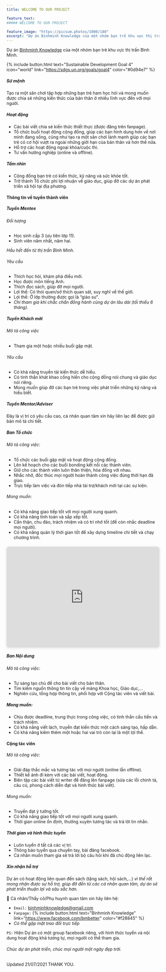 ```yaml
---
title: WELCOME TO OUR PROJECT

feature_text:
##### WELCOME TO OUR PROJECT

feature_image: "https://picsum.photos/1000/180"
excerpt: "Dự án Binhminh Knowledge của một nhóm bạn trẻ khu vực thị trấn Bình Minh."
---
```

Dự án [Binhminh Knowledge](https://www.facebook.com/bmbetter) của một nhóm bạn trẻ khu vực thị trấn Bình Minh.

{% include button.html text="Sustainable Development Goal 4" icon="world" link="https://sdgs.un.org/goals/goal4" color="#0d94e7" %}

##### Sứ mệnh
Tạo ra một sân chơi tập hợp những bạn trẻ ham học hỏi và mong muốn được chia sẻ những kiến thức của bản thân ở nhiều lĩnh vực đến với mọi người.

##### Hoạt động
- Các bài viết chia sẻ kiến thức thiết thực (được đăng trên fanpage).
- Tổ chức buổi hoạt động cộng đồng, giúp các bạn hình dung hơn về nơi mình đang sống, cũng như tạo ra một sân chơi lành mạnh giúp các bạn trẻ có cơ hội vượt ra ngoài những giới hạn của bản thân và hơn thế nữa.
- Hỗ trợ các hoạt động ngoại khóa/cuộc thi.
- Tư vấn hướng nghiệp (online và offline).

##### Tầm nhìn
- Cộng đồng bạn trẻ có kiến thức, kỹ năng và sức khỏe tốt.
- Trở thành Tổ chức phi lợi nhuận về giáo dục, giúp đỡ các dự án phát triển xã hội tại địa phương.

#### Thông tin về tuyển thành viên

##### Tuyển Mentee
###### Đối tượng
- Học sinh cấp 3 (ưu tiên lớp 11).
- Sinh viên năm nhất, năm hai.

_Hầu hết đến từ thị trấn Bình Minh._

###### Yêu cầu
- Thích học hỏi, khám phá điều mới.
- Học được môn tiếng Anh.
- Thích đọc sách, giúp đỡ mọi người.
- Lợi thế: Có thói quen/sở thích quan sát, suy nghĩ về thế giới.
- Lợi thế: Ở lớp thường được gọi là “giáo sư”.
- _Chỉ tham gia khi chắc chắn đồng hành cùng dự án lâu dài (tối thiểu 6 tháng)._

##### Tuyển Khách mời
###### Mô tả công việc
- Tham gia một hoặc nhiều buổi gặp mặt.

###### Yêu cầu
- Có khả năng truyền tải kiến thức dễ hiểu.
- Có tinh thần khát khao cống hiến cho cộng đồng nói chung và giáo dục nói riêng.
- Mong muốn giúp đỡ các bạn trẻ trong việc phát triển những kỹ năng và hiểu biết.

##### Tuyển Mentor/Adviser
Đây là vị trí có yêu cầu cao, cá nhân quan tâm xin hãy liên lạc để được gửi bản mô tả chi tiết.

##### Ban Tổ chức
###### Mô tả công việc:
- Tổ chức các buổi gặp mặt và hoạt động cộng đồng.
- Lên kế hoạch cho các buổi bonding kết nối các thành viên.
- Giữ cho các thành viên luôn thân thiện, hòa đồng với nhau.
- Nhắc nhở, đốc thúc mọi người hoàn thành công việc đúng thời hạn đã giao.
- Trực tiếp làm việc và đón tiếp nhà tài trợ/khách mời tại các sự kiện.

###### Mong muốn:
- Có khả năng giao tiếp tốt với mọi người xung quanh.
- Có khả năng tính toán và sắp xếp tốt.
- Cẩn thận, chu đáo, trách nhiệm và có trí nhớ tốt (để còn nhắc deadline mọi người).
- Có khả năng quản lý thời gian tốt để xây dựng timeline chi tiết và chạy chương trình.

<div style="position: relative; width: 100%; height: 0; padding-top: 56.2500%;
 padding-bottom: 48px; box-shadow: 0 2px 8px 0 rgba(63,69,81,0.16); margin-top: 1.6em; margin-bottom: 0.9em; overflow: hidden;
 border-radius: 8px; will-change: transform;">
  <iframe loading="lazy" style="position: absolute; width: 100%; height: 100%; top: 0; left: 0; border: none; padding: 0;margin: 0;"
    src="https:&#x2F;&#x2F;www.canva.com&#x2F;design&#x2F;DAEkttjwH1s&#x2F;view?embed">
  </iframe>
</div>

##### Ban Nội dung

###### Mô tả công việc:
- Tự sáng tạo chủ đề cho bài viết cho bản thân.
- Tìm kiếm nguồn thông tin tin cậy về mảng Khoa học, Giáo dục,...
- Nghiên cứu, tổng hợp thông tin, phối hợp với Cộng tác viên và viết bài.

##### Mong muốn:
- Chịu được deadline, trung thực trong công việc, có tinh thần cầu tiến và trách nhiệm.
- Có khả năng viết lách, truyền đạt kiến thức một cách sáng tạo, hấp dẫn.
- Có khả năng kiêm thêm một hoặc hai vai trò còn lại là một lợi thế.

#### Cộng tác viên 

###### Mô tả công việc:
- Giải đáp thắc mắc và tương tác với mọi người (online lẫn offline).
- Thiết kế ảnh đi kèm với các bài viết, hoạt động.
- Biên tập các bài viết từ writer để đăng lên fanpage (sửa các lỗi chính tả, câu cú, phong cách diễn đạt và hình thức bài viết).

###### Mong muốn:
- Truyền đạt ý tưởng tốt.
- Có khả năng giao tiếp tốt với mọi người xung quanh.
- Thời gian online ổn định, thường xuyên tương tác và trả lời tin nhắn.

##### Thời gian và hình thức tuyển
- Luôn tuyển ở tất cả các vị trí.
- Thông báo tuyển qua chuyền tay, bài đăng facebook.
- Cá nhân muốn tham gia sẽ trả lời bộ câu hỏi khi đã chủ động liên lạc.

##### Xin nhận hỗ trợ
Dự án có hoạt động liên quan đến sách (tặng sách, hội sách,...) _vì thế rất mong nhận được sự hỗ trợ, giúp đỡ đến từ các cá nhân quan tâm, dự án sẽ phát triển thuận lợi và sâu sắc hơn._

📇 Cá nhân/Thầy cô/Phụ huynh quan tâm  xin hãy liên hệ:
- `Email:` binhminhknowledge@gmail.com
- `Fanpage:` {% include button.html text="Binhminh Knowledge" link="https://www.facebook.com/bmbetter" color="#f28845" %}
- _Có thể gặp mặt trao đổi trực tiếp_

`PS:` Hiện Dự án có một group facebook riêng, với hình thức tuyển và nội dung hoạt động khá tương tự, mọi người có thể tham gia.

###### Chúc dự án phát triển, chúc mọi người một ngày đẹp trời.
Updated 21/07/2021
THANK YOU.
